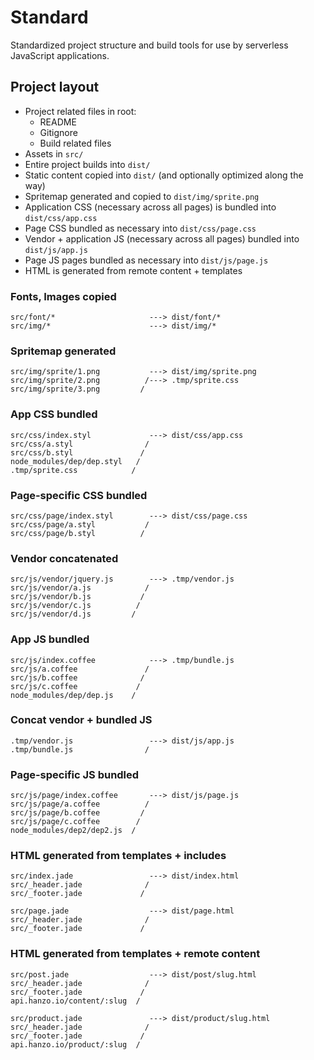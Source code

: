 # Standard
Standardized project structure and build tools for use by serverless JavaScript
applications.

## Project layout
- Project related files in root:
    - README
    - Gitignore
    - Build related files
- Assets in `src/`
- Entire project builds into `dist/`
- Static content copied into `dist/` (and optionally optimized along the way)
- Spritemap generated and copied to `dist/img/sprite.png`
- Application CSS (necessary across all pages) is bundled into `dist/css/app.css`
- Page CSS bundled as necessary into `dist/css/page.css`
- Vendor + application JS (necessary across all pages) bundled into `dist/js/app.js`
- Page JS pages bundled as necessary into `dist/js/page.js`
- HTML is generated from remote content + templates

### Fonts, Images copied
```
src/font/*                     ---> dist/font/*
src/img/*                      ---> dist/img/*
```

### Spritemap generated
```
src/img/sprite/1.png           ---> dist/img/sprite.png
src/img/sprite/2.png          /---> .tmp/sprite.css
src/img/sprite/3.png         /
```

### App CSS bundled
```
src/css/index.styl             ---> dist/css/app.css
src/css/a.styl                /
src/css/b.styl               /
node_modules/dep/dep.styl   /
.tmp/sprite.css            /
```

### Page-specific CSS bundled
```
src/css/page/index.styl        ---> dist/css/page.css
src/css/page/a.styl           /
src/css/page/b.styl          /
```

### Vendor concatenated
```
src/js/vendor/jquery.js        ---> .tmp/vendor.js
src/js/vendor/a.js            /
src/js/vendor/b.js           /
src/js/vendor/c.js          /
src/js/vendor/d.js         /
```

### App JS bundled
```
src/js/index.coffee            ---> .tmp/bundle.js
src/js/a.coffee               /
src/js/b.coffee              /
src/js/c.coffee             /
node_modules/dep/dep.js    /
```

### Concat vendor + bundled JS
```
.tmp/vendor.js                 ---> dist/js/app.js
.tmp/bundle.js                /
```

### Page-specific JS bundled
```
src/js/page/index.coffee       ---> dist/js/page.js
src/js/page/a.coffee          /
src/js/page/b.coffee         /
src/js/page/c.coffee        /
node_modules/dep2/dep2.js  /
```

### HTML generated from templates + includes
```
src/index.jade                 ---> dist/index.html
src/_header.jade              /
src/_footer.jade             /

src/page.jade                  ---> dist/page.html
src/_header.jade              /
src/_footer.jade             /
```

### HTML generated from templates + remote content
```
src/post.jade                  ---> dist/post/slug.html
src/_header.jade              /
src/_footer.jade             /
api.hanzo.io/content/:slug  /

src/product.jade               ---> dist/product/slug.html
src/_header.jade              /
src/_footer.jade             /
api.hanzo.io/product/:slug  /
```
